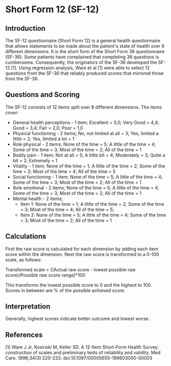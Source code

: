 # Short Form 12 (SF-12)

## Introduction

The SF-12 questionnaire (Short Form 12) is a general health questionnaire that allows statements to be made about the patient's state of health over 8 different dimensions. It is the short form of the Short Form 36 questionnaire (SF-36). Some patients have complained that completing 36 questions is cumbersome. Consequently, the originators of the SF-36 developed the SF-12 [1]. Using regression analysis, Ware et al [1] were able to select 12 questions from the SF-36 that reliably produced scores that mirrored those from the SF-36. 

## Questions and Scoring

The SF-12 consists of 12 items split over 8 different dimensions. The items cover:

- General health perceptions - 1 item; Excellent = 5,0; Very Good = 4,4; Good = 3,4; Fair = 2,0; Poor = 1,0
- Physical functioning - 2 items; No, not limited at all = 3; Yes, limited a little = 2; Yes, limited a lot = 1
- Role physical - 2 items; None of the time = 5; A little of the time = 4; Some of the time = 3; Most of the time = 2; All of the time = 1
- Bodily pain - 1 item; Not at all = 5; A little bit = 4; Moderately = 3; Quite a bit = 2; Extremely = 1
- Vitality - 1 item; None of the time = 1; A little of the time = 2; Some of the time = 3; Most of the time = 4; All of the time = 5
- Social functioning - 1 item; None of the time = 5; A little of the time = 4; Some of the time = 3; Most of the time = 2; All of the time = 1
- Role emotional - 2 items; None of the time = 5; A little of the time = 4; Some of the time = 3; Most of the time = 2; All of the time = 1
- Mental health - 2 items; 
    - Item 1: None of the time = 1; A little of the time = 2; Some of the time = 3; Most of the time = 4; All of the time = 5; 
    - Item 2: None of the time = 5; A little of the time = 4; Some of the time = 3; Most of the time = 2; All of the time = 1 


## Calculations

First the raw score is calculated for each dimension by adding each item score within the dimension. Next the raw score is transformed to a 0-100 scale, as follows:

Transformed scale = {(Actual raw score - lowest possible raw score)/Possible raw score range}*100

This transforms the lowest possible score to 0 and the highest to 100. Scores in between are % of the possible achieved score.

## Interpretation

Generally, highest scores indicate better outcome and lowest worse.

## References
[1] Ware J Jr, Kosinski M, Keller SD. A 12-Item Short-Form Health Survey: construction of scales and preliminary tests of reliability and validity. Med Care. 1996;34(3):220-233. doi:10.1097/00005650-199603000-00003
